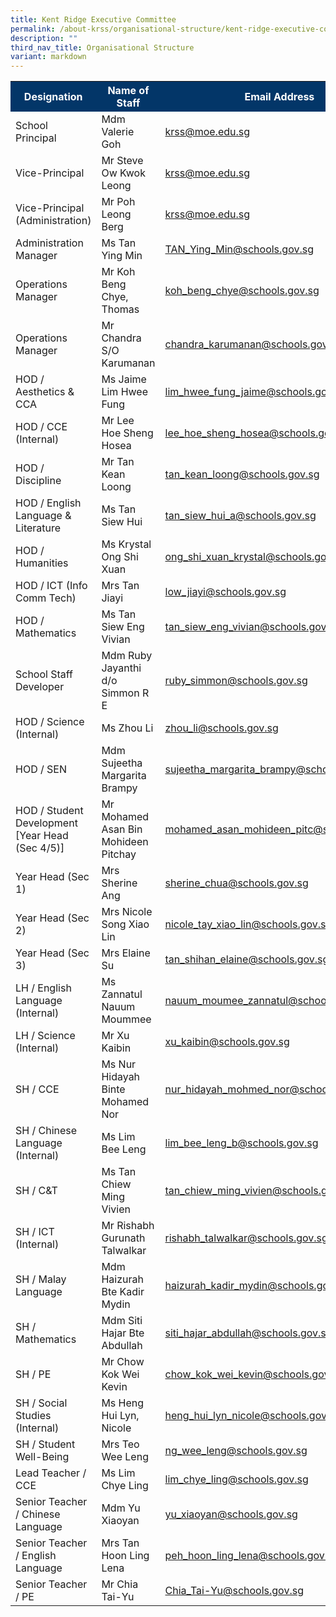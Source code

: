 ```yaml
---
title: Kent Ridge Executive Committee
permalink: /about-krss/organisational-structure/kent-ridge-executive-committee/
description: ""
third_nav_title: Organisational Structure
variant: markdown
---
```

<style>
table, th, td {
border-collapse: collapse;
}
</style>

	
<table>
  <tbody><tr style="background-color:#033668">
    <th style="font-weight:bold; color:#ffffff;width: 300px;">Designation </th>
    <th style="font-weight:bold; color:#ffffff;width: 500px;">Name of Staff</th>
		<th style="font-weight:bold; color:#ffffff;width:200px;">Email Address</th>
  </tr>
  <tr>
    <td>School Principal</td>
    <td>Mdm Valerie Goh</td>
    <td><a href="mailto:krss@moe.edu.sg">krss@moe.edu.sg</a></td>
  </tr>
  <tr>
     <td>Vice-Principal</td>
     <td>Mr Steve Ow Kwok Leong</td>
     <td><a href="mailto:krss@moe.edu.sg">krss@moe.edu.sg</a></td>
  </tr>
  <tr>
     <td>Vice-Principal (Administration)</td>
     <td>Mr Poh Leong Berg</td>
     <td><a href="mailto:krss@moe.edu.sg">krss@moe.edu.sg</a></td>
  </tr>
  <tr>
     <td>Administration Manager</td>
     <td>Ms Tan Ying Min</td>
     <td><a href="mailto:krTAN_Ying_Min@schools.gov.sg">TAN_Ying_Min@schools.gov.sg</a></td>
  </tr>
  <tr>
    <td>Operations Manager</td>
     <td>Mr Koh Beng Chye, Thomas</td>
     <td><a href="mailto:koh_beng_chye@schools.gov.sg">koh_beng_chye@schools.gov.sg</a></td>
  </tr>
  <tr>
     <td>Operations Manager</td>
     <td>Mr Chandra S/O Karumanan</td>
     <td><a href="mailto:chandra_karumanan@schools.gov.sg">chandra_karumanan@schools.gov.sg</a></td>
  </tr>
  <tr>
     <td>HOD / Aesthetics &amp; CCA</td>
     <td>Ms Jaime Lim Hwee Fung</td>
     <td><a href="mailto:lim_hwee_fung_jaime@schools.gov.sg">lim_hwee_fung_jaime@schools.gov.sg</a></td>
  </tr>
  <tr>
     <td>HOD / CCE (Internal)</td>
     <td>Mr Lee Hoe Sheng Hosea</td>
     <td><a href="mailto:lee_hoe_sheng_hosea@schools.gov.sg">lee_hoe_sheng_hosea@schools.gov.sg</a></td>
  </tr>
	<tr>
     <td>HOD / Discipline</td>
     <td>Mr Tan Kean Loong</td>
     <td><a href="mailto:tan_kean_loong@schools.gov.sg">tan_kean_loong@schools.gov.sg</a></td>
  </tr>
  <tr>
     <td>HOD / English Language &amp; Literature</td>
     <td>Ms Tan Siew Hui</td>
     <td><a href="mailto:tan_siew_hui_a@schools.gov.sg">tan_siew_hui_a@schools.gov.sg</a></td>
  </tr>
  <tr>
     <td>HOD / Humanities</td>
     <td>Ms Krystal Ong Shi Xuan</td>
     <td><a href="mailto:ong_shi_xuan_krystal@schools.gov.sg">ong_shi_xuan_krystal@schools.gov.sg</a></td>
  </tr>
  <tr>
     <td>HOD / ICT (Info Comm Tech)</td>
     <td>Mrs Tan Jiayi</td>
     <td><a href="mailto:low_jiayi@schools.gov.sg">low_jiayi@schools.gov.sg</a></td>
  </tr>
  <tr>
     <td>HOD / Mathematics</td>
     <td>Ms Tan Siew Eng Vivian</td>
     <td><a href="mailto:tan_siew_eng_vivian@schools.gov.sg">tan_siew_eng_vivian@schools.gov.sg</a></td>
  </tr>
	<tr>
     <td>School Staff Developer</td>
     <td>Mdm Ruby Jayanthi d/o Simmon R E</td>
    <td><a href="mailto:ruby_simmon@schools.gov.sg">ruby_simmon@schools.gov.sg</a></td>
  </tr>
  <tr>
     <td>HOD / Science (Internal)</td>
     <td>Ms Zhou Li</td>
     <td><a href="mailto:zhou_li@schools.gov.sg">zhou_li@schools.gov.sg</a></td>
  </tr>
  <tr>
     <td>HOD / SEN</td>
     <td>Mdm Sujeetha Margarita Brampy</td>
     <td><a href="mailto:sujeetha_margarita_brampy@schools.gov.sg">sujeetha_margarita_brampy@schools.gov.sg</a></td>
  </tr>
	<tr>
     <td>HOD / Student Development [Year Head (Sec 4/5)]</td>
     <td>Mr Mohamed Asan Bin Mohideen Pitchay</td>
     <td><a href="mailto:mohamed_asan_mohideen_pitc@schools.gov.sg">mohamed_asan_mohideen_pitc@schools.gov.sg</a></td>
  </tr>
   <tr>
     <td>Year Head (Sec 1)</td>
     <td>Mrs Sherine Ang</td>
     <td><a href="mailto:sherine_chua@schools.gov.sg">sherine_chua@schools.gov.sg</a></td>
  </tr>
  <tr>
     <td>Year Head (Sec 2)</td>
     <td>Mrs Nicole Song Xiao Lin</td>
     <td><a href="mailto:nicole_tay_xiao_lin@schools.gov.sg">nicole_tay_xiao_lin@schools.gov.sg</a></td>
  </tr>
  <tr>
    <td>Year Head (Sec 3)</td>
     <td>Mrs Elaine Su</td>
    <td class="tg-lm9i"><a href="mailto:tan_shihan_elaine@schools.gov.sg">tan_shihan_elaine@schools.gov.sg</a></td>
  </tr>
  <tr>
     <td>LH / English Language (Internal)</td>
     <td>Ms Zannatul Nauum Moummee</td>
     <td><a href="mailto:nauum_moumee_zannatul@schools.gov.sg">nauum_moumee_zannatul@schools.gov.sg</a></td>
  </tr>
  <tr>
     <td>LH / Science (Internal)</td>
     <td>Mr Xu Kaibin</td>
     <td><a href="mailto:xu_kaibin@schools.gov.sg">xu_kaibin@schools.gov.sg</a></td>
  </tr>
  <tr>
     <td>SH / CCE</td>
     <td>Ms Nur Hidayah Binte Mohamed Nor</td>
    <td><a href="mailto:nur_hidayah_mohmed_nor@schools.gov.sg">nur_hidayah_mohmed_nor@schools.gov.sg</a></td>
  </tr>
		  <tr>
     <td>SH / Chinese Language (Internal)</td>
     <td>Ms Lim Bee Leng</td>
    <td><a href="mailto:lim_bee_leng_b@schools.gov.sg">lim_bee_leng_b@schools.gov.sg</a></td>
  </tr>
  <tr>
     <td>SH / C&amp;T</td>
     <td>Ms Tan Chiew Ming Vivien</td>
     <td><a href="mailto:tan_chiew_ming_vivien@schools.gov.sg">tan_chiew_ming_vivien@schools.gov.sg</a></td>
  </tr>
	 <tr>
     <td>SH / ICT (Internal)</td>
     <td>Mr Rishabh Gurunath Talwalkar </td>
    <td><a href="mailto:rishabh_talwalkar@schools.gov.sg">rishabh_talwalkar@schools.gov.sg</a></td>
  </tr>
	 <tr>
     <td>SH / Malay Language</td>
     <td>Mdm Haizurah Bte Kadir Mydin</td>
     <td><a href="mailto:haizurah_kadir_mydin@schools.gov.sg">haizurah_kadir_mydin@schools.gov.sg</a></td>
  </tr>
	  <tr>
     <td>SH / Mathematics</td>
     <td>Mdm Siti Hajar Bte Abdullah</td>
     <td><a href="mailto:siti_hajar_abdullah@schools.gov.sg">siti_hajar_abdullah@schools.gov.sg</a></td>
  </tr>
	 <tr>
     <td>SH / PE</td>
     <td>Mr Chow Kok Wei Kevin</td>
     <td><a href="mailto:chow_kok_wei_kevin@schools.gov.sg">chow_kok_wei_kevin@schools.gov.sg</a></td>
  </tr>
		  <tr>
     <td>SH / Social Studies (Internal)</td>
     <td>Ms Heng Hui Lyn, Nicole</td>
    <td><a href="mailto:heng_hui_lyn_nicole@schools.gov.sg">heng_hui_lyn_nicole@schools.gov.sg</a></td>
  </tr>
  <tr>
     <td>SH / Student Well-Being</td>
     <td>Mrs Teo Wee Leng</td>
     <td><a href="mailto:ng_wee_leng@schools.gov.sg">ng_wee_leng@schools.gov.sg</a></td>
  </tr>
  <tr>
     <td>Lead Teacher / CCE</td>
     <td>Ms Lim Chye Ling</td>
     <td><a href="mailto:lim_chye_ling@schools.gov.sg">lim_chye_ling@schools.gov.sg</a></td>
  </tr>
  <tr>
     <td>Senior Teacher / Chinese Language</td>
     <td>Mdm Yu Xiaoyan</td>
     <td><a href="mailto:yu_xiaoyan@schools.gov.sg">yu_xiaoyan@schools.gov.sg</a></td>
  </tr>
		  <tr>
     <td>Senior Teacher / English Language</td>
     <td>Mrs Tan Hoon Ling Lena</td>
     <td><a href="mailto:peh_hoon_ling_lena@schools.gov.sg">peh_hoon_ling_lena@schools.gov.sg</a></td>
  </tr>
	<tr>
    <td>Senior Teacher / PE</td>
     <td>Mr Chia Tai-Yu</td>
     <td><a href="mailto:Chia_Tai-Yu@schools.gov.sg">Chia_Tai-Yu@schools.gov.sg</a></td>
  </tr>
</tbody></table>